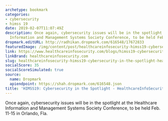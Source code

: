 ```yaml
---
archetype: bookmark
categories:
- cybersecurity
- himss 19
date: 2019-02-07T11:07:49Z
description: Once again, cybersecurity issues will be in the spotlight at the Healthcare
  Information and Management Systems Society Conference, to be held Feb.
dropmark.editURL: http://radhikan.dropmark.com/616548/17672833
featuredImage: /img/content/post/healthcareinfosecurity-himss19-cybersecurity-in-the-spotlight-healthcareinfosecurity.jpg
link: https://www.healthcareinfosecurity.com/blogs/himss19-cybersecurity-in-spotlight-p-2718
linkBrand: healthcareinfosecurity.com
slug: healthcareinfosecurity-himss19-cybersecurity-in-the-spotlight-healthcareinfosecurity
socialScore: 35
socialScoreSimulated: true
source:
  name: Dropmark
  apiendpoint: https://shah.dropmark.com/616548.json
title: 'HIMSS19: Cybersecurity in the Spotlight - HealthcareInfoSecurity'
---
```

Once again, cybersecurity issues will be in the spotlight at the Healthcare Information and Management Systems Society Conference, to be held Feb. 11-15 in Orlando, Fla.